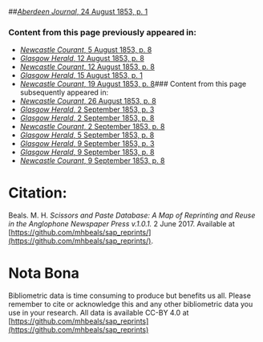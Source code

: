 ##[*Aberdeen Journal*, 24 August 1853, p. 1](https://mhbeals.github.io/sap_html/Aberdeen-Journal/Aberdeen-Journal-24-August-1853-p-1)

### Content from this page previously appeared in:
+ [*Newcastle Courant*, 5 August 1853, p. 8](https://mhbeals.github.io/sap_html/Newcastle-Courant/Newcastle-Courant-5-August-1853-p-8)
+ [*Glasgow Herald*, 12 August 1853, p. 8](https://mhbeals.github.io/sap_html/Glasgow-Herald/Glasgow-Herald-12-August-1853-p-8)
+ [*Newcastle Courant*, 12 August 1853, p. 8](https://mhbeals.github.io/sap_html/Newcastle-Courant/Newcastle-Courant-12-August-1853-p-8)
+ [*Glasgow Herald*, 15 August 1853, p. 1](https://mhbeals.github.io/sap_html/Glasgow-Herald/Glasgow-Herald-15-August-1853-p-1)
+ [*Newcastle Courant*, 19 August 1853, p. 8](https://mhbeals.github.io/sap_html/Newcastle-Courant/Newcastle-Courant-19-August-1853-p-8)### Content from this page subsequently appeared in:
+ [*Newcastle Courant*, 26 August 1853, p. 8](https://mhbeals.github.io/sap_html/Newcastle-Courant/Newcastle-Courant-26-August-1853-p-8)
+ [*Glasgow Herald*, 2 September 1853, p. 3](https://mhbeals.github.io/sap_html/Glasgow-Herald/Glasgow-Herald-2-September-1853-p-3)
+ [*Glasgow Herald*, 2 September 1853, p. 8](https://mhbeals.github.io/sap_html/Glasgow-Herald/Glasgow-Herald-2-September-1853-p-8)
+ [*Newcastle Courant*, 2 September 1853, p. 8](https://mhbeals.github.io/sap_html/Newcastle-Courant/Newcastle-Courant-2-September-1853-p-8)
+ [*Glasgow Herald*, 5 September 1853, p. 8](https://mhbeals.github.io/sap_html/Glasgow-Herald/Glasgow-Herald-5-September-1853-p-8)
+ [*Glasgow Herald*, 9 September 1853, p. 3](https://mhbeals.github.io/sap_html/Glasgow-Herald/Glasgow-Herald-9-September-1853-p-3)
+ [*Glasgow Herald*, 9 September 1853, p. 8](https://mhbeals.github.io/sap_html/Glasgow-Herald/Glasgow-Herald-9-September-1853-p-8)
+ [*Newcastle Courant*, 9 September 1853, p. 8](https://mhbeals.github.io/sap_html/Newcastle-Courant/Newcastle-Courant-9-September-1853-p-8)
                    
# Citation: 

Beals. M. H. *Scissors and Paste Database: A Map of Reprinting and Reuse in the Anglophone Newspaper Press v.1.0.1.* 2 June 2017. Available at [https://github.com/mhbeals/sap_reprints/](https://github.com/mhbeals/sap_reprints/). 
                    
# Nota Bona

Bibliometric data is time consuming to produce but benefits us all. Please remember to cite or acknowledge this and any other bibliometric data you use in your research. All data is available CC-BY 4.0 at [https://github.com/mhbeals/sap_reprints](https://github.com/mhbeals/sap_reprints)